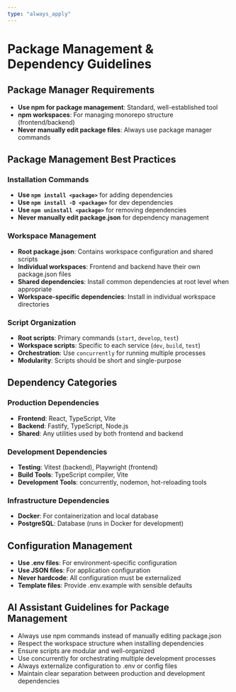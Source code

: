 ```yaml
---
type: "always_apply"
---
```


# Package Management & Dependency Guidelines

## Package Manager Requirements
- **Use npm for package management**: Standard, well-established tool
- **npm workspaces**: For managing monorepo structure (frontend/backend)
- **Never manually edit package files**: Always use package manager commands

## Package Management Best Practices

### Installation Commands
- **Use `npm install <package>`** for adding dependencies
- **Use `npm install -D <package>`** for dev dependencies
- **Use `npm uninstall <package>`** for removing dependencies
- **Never manually edit package.json** for dependency management

### Workspace Management
- **Root package.json**: Contains workspace configuration and shared scripts
- **Individual workspaces**: Frontend and backend have their own package.json files
- **Shared dependencies**: Install common dependencies at root level when appropriate
- **Workspace-specific dependencies**: Install in individual workspace directories

### Script Organization
- **Root scripts**: Primary commands (`start`, `develop`, `test`)
- **Workspace scripts**: Specific to each service (`dev`, `build`, `test`)
- **Orchestration**: Use `concurrently` for running multiple processes
- **Modularity**: Scripts should be short and single-purpose

## Dependency Categories

### Production Dependencies
- **Frontend**: React, TypeScript, Vite
- **Backend**: Fastify, TypeScript, Node.js
- **Shared**: Any utilities used by both frontend and backend

### Development Dependencies
- **Testing**: Vitest (backend), Playwright (frontend)
- **Build Tools**: TypeScript compiler, Vite
- **Development Tools**: concurrently, nodemon, hot-reloading tools

### Infrastructure Dependencies
- **Docker**: For containerization and local database
- **PostgreSQL**: Database (runs in Docker for development)

## Configuration Management
- **Use .env files**: For environment-specific configuration
- **Use JSON files**: For application configuration
- **Never hardcode**: All configuration must be externalized
- **Template files**: Provide .env.example with sensible defaults

## AI Assistant Guidelines for Package Management
- Always use npm commands instead of manually editing package.json
- Respect the workspace structure when installing dependencies
- Ensure scripts are modular and well-organized
- Use concurrently for orchestrating multiple development processes
- Always externalize configuration to .env or config files
- Maintain clear separation between production and development dependencies
